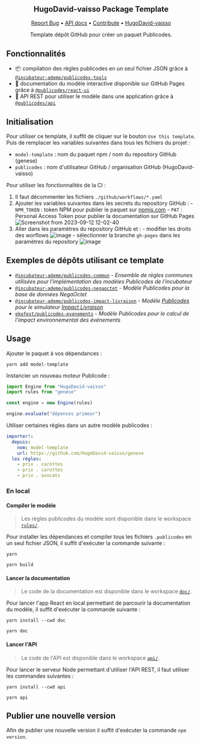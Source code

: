 <div align="center">
  <h3 align="center">
	<big>HugoDavid-vaisso Package Template</big>
  </h3>
  <p align="center">
   <a href="https://github.com/HugoDavid-vaisso/genese/issues">Report Bug</a>
   •
   <a href="https://HugoDavid-vaisso.github.io/genese/">API docs</a>
   •
   <a href="https://github.com/HugoDavid-vaisso/genese/blob/master/CONTRIBUTING.md">Contribute</a>
   •
   <a href="https://publi.codes">HugoDavid-vaisso</a>
  </p>

Template dépôt GitHub pour créer un paquet Publicodes.

</div>

## Fonctionnalités

- 📦 compilation des règles publicodes en un seul fichier JSON grâce à
  [`@incubateur-ademe/publicodes-tools`](https://github.com/publicodes/publicodes-tools)
- 📖 documentation du modèle interactive disponible sur GitHub Pages grâce à
  [`@publicodes/react-ui`](https://publi.codes/docs/api/react-ui)
- 🚀 API REST pour utiliser le modèle dans une application grâce à
  [`@publicodes/api`](https://publi.codes/docs/api/api-rest)

## Initialisation

Pour utiliser ce template, il suffit de cliquer sur le bouton `Use this
template`. Puis de remplacer les variables suivantes dans tous les fichiers du
projet :

- `model-template` : nom du paquet npm / nom du repository GitHub (genese)
- `publicodes` : nom d'utilisateur GitHub / organisation GitHub (HugoDavid-vaisso)

Pour utiliser les fonctionnalités de la CI :

1. Il faut décommenter les fichiers `./github/workflows/*.yaml`
2. Ajouter les variables suivantes dans les secrets du repository GitHub : - `NPM_TOKEN` : token NPM pour publier le paquet sur [npmjs.com](https://npmjs.com) - `PAT` : Personal Access Token pour publier la documentation sur GitHub Pages
   ![Screenshot from 2023-09-12 12-02-40](https://github.com/incubateur-ademe/publicodes-model-template/assets/44124798/a6fe53cc-5766-4541-8936-41d474ed0069)
3. Aller dans les paramètres du repository GitHub et : - modifier les droits des worflows
   ![image](https://github.com/incubateur-ademe/publicodes-model-template/assets/44124798/cd7e37f9-0641-44f2-b968-79faa778b832) - sélectionner la branche `gh-pages` dans les paramètres du repository
   ![image](https://github.com/incubateur-ademe/publicodes-model-template/assets/44124798/77191750-12f1-4ab4-94a4-7447f1b77624)

## Exemples de dépôts utilisant ce template

- [`@incubateur-ademe/publicodes-commun`](https://github.com/incubateur-ademe/publicodes-commun) -
  _Ensemble de règles communes utilisées pour l'implémentation des modèles Publicodes de l'incubateur_
- [`@incubateur-ademe/publicodes-negaoctet`](https://github.com/incubateur-ademe/publicodes-negaoctet) -
  _Modèle Publicodes pour la base de données NegaOctet_
- [`@incubateur-ademe/publicodes-impact-livraison`](https://github.com/incubateur-ademe/publicodes-negaoctet) -
  _Modèle [Publicodes](https://publi.codes) pour le simulateur [Impact Livraison](https://impactco2.fr/livraison)_
- [`ekofest/publicodes-evenements`](https://github.com/ekofest/publicodes-evenements) -
  _Modèle Publicodes pour le calcul de l'impact environnemental des événements_

## Usage

Ajouter le paquet à vos dépendances :

```
yarn add model-template
```

Instancier un nouveau moteur Publicode :

```typescript
import Engine from "HugoDavid-vaisso"
import rules from "genese"

const engine = new Engine(rules)

engine.evaluate("dépenses primeur")
```

Utiliser certaines règles dans un autre modèle publicodes :

```yaml
importer!:
  depuis:
    nom: model-template
    url: https://github.com/HugoDavid-vaisso/genese
  les règles:
    - prix . carottes
    - prix . carottes
    - prix . avocats
```

### En local

#### Compiler le modèle

> Les règles publicodes du modèle sont disponible dans le workspace
> [`rules/`](https://github.com/HugoDavid-vaisso/genese/tree/main/rules).

Pour installer les dépendances et compiler tous les fichiers `.publicodes` en
un seul fichier JSON, il suffit d'exécuter la commande suivante :

```
yarn

yarn build
```

#### Lancer la documentation

> Le code de la documentation est disponible dans le workspace
> [`doc/`](https://github.com/HugoDavid-vaisso/genese/tree/main/doc).

Pour lancer l'app React en local permettant de parcourir la documentation du
modèle, il suffit d'exécuter la commande suivante :

```
yarn install --cwd doc

yarn doc
```

#### Lancer l'API

> Le code de l'API est disponible dans le workspace
> [`api/`](https://github.com/HugoDavid-vaisso/genese/tree/main/api).

Pour lancer le serveur Node permettant d'utiliser l'API REST, il faut utiliser les commandes
suivantes :

```
yarn install --cwd api

yarn api
```

## Publier une nouvelle version

Afin de publier une nouvelle version il suffit d'exécuter la commande `npm
version`.
